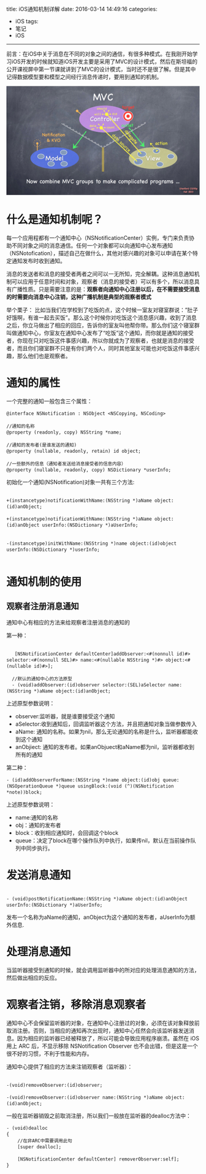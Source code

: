 title: iOS通知机制详解
date: 2016-03-14 14:49:16
categories:
- iOS
tags:
- 笔记 
- iOS

---
前言：在iOS中关于消息在不同的对象之间的通信，有很多种模式。在我刚开始学习iOS开发的时候就知道iOS开发主要是采用了MVC的设计模式，然后在斯坦福的公开课视屏中第一节课就讲到了MVC的设计模式，当时还不是很了解。但是其中记得数据模型要和模型之间经行消息传递时，要用到通知的机制。

![](/images/MVC.png)

# 什么是通知机制呢？
每一个应用程都有一个通知中心（NSNotificationCenter）实例，专门来负责协助不同对象之间的消息通信。任何一个对象都可以向通知中心发布通知（NSNotofication），描述自己在做什么，其他对感兴趣的对象可以申请在某个特定通知发布时收到通知。

消息的发送者和消息的接受者两者之间可以一无所知，完全解耦。这种消息通知机制可以应用于任意时间和对象，观察者（消息的接受者）可以有多个，所以消息具有广播性质。只是需要注意的是：**观察者向通知中心注册以后，在不需要接受消息的时需要向消息中心注销，这种广播机制是典型的观察者模式**

举个栗子：
比如当我们在学校到了吃饭的点，这个时候一室友对寝室群说：”肚子好饿啊，有谁一起去买饭”。那么这个时候你对吃饭这个消息感兴趣，收到了消息之后，你立马做出了相应的回应，告诉你的室友叫他帮你带。那么你们这个寝室群叫做通知中心，你室友在通知中心发布了“吃饭”这个通知，而你就是通知的接受者，你现在只对吃饭这件事感兴趣，所以你就成为了观察者，也就是消息的接受者，而且你们寝室群不只是有你们两个人，同时其他室友可能也对吃饭这件事感兴趣，那么他们也是观察者。

<!-- more -->

# 通知的属性
一个完整的通知一般包含三个属性：

```
@interface NSNotification : NSObject <NSCopying, NSCoding>

//通知的名称
@property (readonly, copy) NSString *name;

//通知的发布者(是谁发送的通知)
@property (nullable, readonly, retain) id object;

//一些额外的信息（通知者发送给消息接受者的信息内容）
@property (nullable, readonly, copy) NSDictionary *userInfo;
```

初始化一个通知(NSNotification)对象一共有三个方法:

```

+(instancetype)notificationWithName:(NSString *)aName object:(id)anObject;

+(instancetype)notificationWithName:(NSString *)aName object:
(id)anObject userInfo:(NSDictionary *)aUserInfo;


-(instancetype)initWithName:(NSString *)name object:(id)object userInfo:(NSDictionary *)userInfo;


```

# 通知机制的使用
## 观察者注册消息通知
通知中心有相应的方法来给观察者注册消息的通知的

第一种：

```
    
   [NSNotificationCenter defaultCenter]addObserver:<#(nonnull id)#> selector:<#(nonnull SEL)#> name:<#(nullable NSString *)#> object:<#(nullable id)#>];
   
  //默认的通知中心的方法原型
  - (void)addObserver:(id)observer selector:(SEL)aSelector name:(NSString *)aName object:(id)anObject;
```
上述原型参数说明：

* observer:监听器，就是谁要接受这个通知
* aSelector:收到通知后，回调监听器这个方法，并且把通知对象当做参数传入
* aName: 通知的名称。如果为nil，那么无论通知的名称是什么，监听器都能收到这个通知
* anObjiect: 通知的发布者。如果anObjuect和aName都为nil，监听器都收到所有的通知


第二种：

```
- (id)addObserverForName:(NSString *)name object:(id)obj queue:(NSOperationQueue *)queue usingBlock:(void (^)(NSNotification *note))block;

```
上述原型参数说明：

* name:通知的名称
* obj：通知的发布者
* block：收到相应通知时，会回调这个block
* queue：决定了block在哪个操作队列中执行，如果传nil，默认在当前操作队列中同步执行。


# 发送消息通知


```

- (void)postNotificationName:(NSString *)aName object:(id)anObject userInfo:(NSDictionary *)aUserInfo;

```
发布一个名称为aName的通知，anObject为这个通知的发布者，aUserInfo为额外信息.


# 处理消息通知
当监听器接受到通知的时候，就会调用监听器中的所对应的处理消息通知的方法，然后做出相应的反应。

# 观察者注销，移除消息观察者
通知中心不会保留监听器的对象，在通知中心注册过的对象，必须在该对象释放前取消注册。否则，当相应的通知再次出现时，通知中心任然会向该监听器发送消息。因为相应的监听器已经被释放了，所以可能会导致应用程序崩溃。虽然在 iOS 用上 ARC 后，不显示移除 NSNotification Observer 也不会出错，但是这是一个很不好的习惯，不利于性能和内存。

通知中心提供了相应的方法来注销观察者（监听器）：

```

-(void)removeObserver:(id)observer;

-(void)removeObserver:(id)observer name:(NSString *)aName object:
(id)anObject;

```

一般在监听器销毁之前取消注册，所以我们一般放在监听器的dealloc方法中：

```
- (void)dealloc
{
	//在非ARC中需要调用此句
	[super dealloc];

	[NSNotificationCenter defaultCenter] removerObserver:self];
}
```
